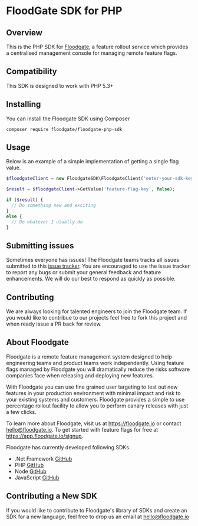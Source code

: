 # FloodGate SDK for PHP

## Overview

This is the PHP SDK for [Floodgate](https://floodgate.io), a feature rollout service which provides a centralised management console for managing remote feature flags.

## Compatibility

This SDK is designed to work with PHP 5.3+

## Installing

You can install the Floodgate SDK using Composer

```
composer require floodgate/floodgate-php-sdk
```

## Usage

Below is an example of a simple implementation of getting a single flag value.

```php
$floodgateClient = new FloodgateSDK\FloodgateClient('enter-your-sdk-key');

$result = $floodgateClient->GetValue('feature-flag-key', false);

if ($result) {
  // Do something new and exciting
}
else {
  // Do whatever I usually do
}
```

## Submitting issues

Sometimes everyone has issues! The Floodgate teams tracks all issues submitted to this [issue tracker](https://github.com/floodgate-io/php-sdk/issues). You are encouraged to use the issue tracker to report any bugs or submit your general feedback and feature enhancements. We will do our best to respond as quickly as possible.

## Contributing

We are always looking for talented engineers to join the Floodgate team. If you would like to contribue to our projects feel free to fork this project and when ready issue a PR back for review.

## About Floodgate

Floodgate is a remote feature management system designed to help engineering teams and product teams work independently. Using feature flags managed by Floodgate you will dramatically reduce the risks software companies face when releasing and deploying new features.

With Floodgate you can use fine grained user targeting to test out new features in your production environment with minimal impact and risk to your existing systems and customers. Floodgate provides a simple to use percentage rollout facility to allow you to perform canary releases with just a few clicks.

To learn more about Floodgate, visit us at https://floodgate.io or contact hello@floodgate.io. To get started with feature flags for free at https://app.floodgate.io/signup.

Floodgate has currently developed following SDKs.

* .Net Framework [GitHub](https://github.com/floodgate-io/dotnet-framework-sdk)
* PHP [GitHub](https://github.com/floodgate-io/php-sdk)
* Node [GitHub](https://github.com/floodgate-io/node-sdk)
* JavaScript [GitHub](https://github.com/floodgate-io/javascript-sdk)

## Contributing a New SDK

If you would like to contribute to Floodgate's library of SDKs and create an SDK for a new language, feel free to drop us an email at hello@floodgate.io